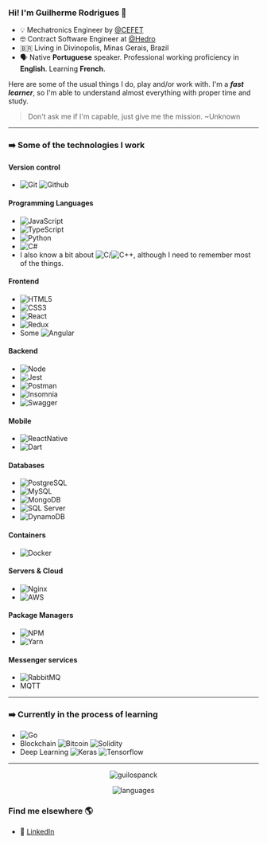 ### Hi! I'm Guilherme Rodrigues 👋

- :bulb: Mechatronics Engineer by [@CEFET](https://www.divinopolis.cefetmg.br/)
- 🤓 Contract Software Engineer at [@Hedro](https://hedro.com.br) <br>
- :brazil: Living in Divinopolis, Minas Gerais, Brazil <br>
- 🗣️ Native <b>Portuguese</b> speaker. Professional working proficiency in <b>English</b>. Learning <b>French</b>.

Here are some of the usual things I do, play and/or work with. I'm a <b>*fast learner*</b>, so I'm able to understand almost everything with proper time and study.
> Don't ask me if I'm capable, just give me the mission.
> ~Unknown

---

### ➡️ Some of the technologies I work

#### Version control
- ![Git](https://img.shields.io/badge/Git-F05032?style=for-the-badge&logo=git&logoColor=white) ![Github](https://img.shields.io/badge/GitHub-100000?style=for-the-badge&logo=github&logoColor=white)

#### Programming Languages
- ![JavaScript](https://img.shields.io/badge/JavaScript-F7DF1E?style=for-the-badge&logo=javascript&logoColor=black)
- ![TypeScript](https://img.shields.io/badge/TypeScript-007ACC?style=for-the-badge&logo=typescript&logoColor=white)
- ![Python](https://img.shields.io/badge/Python-FFD43B?style=for-the-badge&logo=python&logoColor=darkgreen)
- ![C#](https://img.shields.io/badge/C%23-239120?style=for-the-badge&logo=c-sharp&logoColor=white)
- I also know a bit about ![C](https://img.shields.io/badge/C-00599C?style=for-the-badge&logo=c&logoColor=white)/![C++](https://img.shields.io/badge/C%2B%2B-00599C?style=for-the-badge&logo=c%2B%2B&logoColor=white), although I need to remember most of the things.

#### Frontend
- ![HTML5](https://img.shields.io/badge/HTML5-E34F26?style=for-the-badge&logo=html5&logoColor=white)
- ![CSS3](https://img.shields.io/badge/CSS3-1572B6?style=for-the-badge&logo=css3&logoColor=white)
- ![React](https://img.shields.io/badge/React-20232A?style=for-the-badge&logo=react&logoColor=61DAFB)
- ![Redux](https://img.shields.io/badge/Redux-593D88?style=for-the-badge&logo=redux&logoColor=white)
- Some ![Angular](https://img.shields.io/badge/Angular-DD0031?style=for-the-badge&logo=angular&logoColor=white)

#### Backend
- ![Node](https://img.shields.io/badge/Node.js-339933?style=for-the-badge&logo=nodedotjs&logoColor=white)
- ![Jest](https://img.shields.io/badge/Jest-C21325?style=for-the-badge&logo=jest&logoColor=white)
- ![Postman](https://img.shields.io/badge/Postman-FF6C37?style=for-the-badge&logo=Postman&logoColor=white)
- ![Insomnia](https://img.shields.io/badge/Insomnia-5849be?style=for-the-badge&logo=Insomnia&logoColor=white)
- ![Swagger](https://img.shields.io/badge/Swagger-85EA2D?style=for-the-badge&logo=Swagger&logoColor=white)

#### Mobile
- ![ReactNative](https://img.shields.io/badge/React_Native-20232A?style=for-the-badge&logo=react&logoColor=61DAFB)
- ![Dart](https://img.shields.io/badge/Flutter-02569B?style=for-the-badge&logo=flutter&logoColor=white)

#### Databases
- ![PostgreSQL](https://img.shields.io/badge/PostgreSQL-316192?style=for-the-badge&logo=postgresql&logoColor=white)
- ![MySQL](https://img.shields.io/badge/MySQL-00000F?style=for-the-badge&logo=mysql&logoColor=white)
- ![MongoDB](https://img.shields.io/badge/MongoDB-4EA94B?style=for-the-badge&logo=mongodb&logoColor=white)
- ![SQL Server](https://img.shields.io/badge/Microsoft%20SQL%20Sever-CC2927?style=for-the-badge&logo=microsoft%20sql%20server&logoColor=white)
- ![DynamoDB](https://img.shields.io/badge/Amazon%20DynamoDB-4053D6?style=for-the-badge&logo=Amazon%20DynamoDB&logoColor=white)

#### Containers
- ![Docker](https://img.shields.io/badge/Docker-2CA5E0?style=for-the-badge&logo=docker&logoColor=white)

#### Servers & Cloud
- ![Nginx](https://img.shields.io/badge/Nginx-009639?style=for-the-badge&logo=nginx&logoColor=white)
- ![AWS](https://img.shields.io/badge/Amazon_AWS-232F3E?style=for-the-badge&logo=amazon-aws&logoColor=white)

#### Package Managers
- ![NPM](https://img.shields.io/badge/npm-CB3837?style=for-the-badge&logo=npm&logoColor=white)
- ![Yarn](https://img.shields.io/badge/Yarn-2C8EBB?style=for-the-badge&logo=yarn&logoColor=white)

#### Messenger services
- ![RabbitMQ](https://img.shields.io/badge/rabbitmq-%23FF6600.svg?&style=for-the-badge&logo=rabbitmq&logoColor=white)
- MQTT
 
---
### ➡️ Currently in the process of learning
- ![Go](https://img.shields.io/badge/Go-00ADD8?style=for-the-badge&logo=go&logoColor=white)
- Blockchain ![Bitcoin](https://img.shields.io/badge/Bitcoin-000000?style=for-the-badge&logo=bitcoin&logoColor=white) ![Solidity](https://img.shields.io/badge/Solidity-e6e6e6?style=for-the-badge&logo=solidity&logoColor=black)
- Deep Learning ![Keras](https://img.shields.io/badge/Keras-D00000?style=for-the-badge&logo=Keras&logoColor=white) ![Tensorflow](https://img.shields.io/badge/TensorFlow-FF6F00?style=for-the-badge&logo=TensorFlow&logoColor=white)
---

 <p align="center">
 <img src="https://github-readme-stats.vercel.app/api?username=guilospanck&show_icons=true&include_all_commits=true&count_private=true" alt="guilospanck"/> 
 </p>
 
 <p align="center">
 <img src="https://github-readme-stats.vercel.app/api/top-langs/?username=guilospanck&layout=compact" alt="languages" />
 </p>
 
### Find me elsewhere 🌎

- 💼 [LinkedIn](https://www.linkedin.com/in/guilhermerpereira/) <br>


